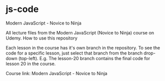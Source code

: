 # js-code
Modern JavaScript - Novice to Ninja

All lecture files from the Modern JavaScript (Novice to Ninja) course on Udemy.
How to use this repository

Each lesson in the course has it's own branch in the repository. To see the code for a specific lesson, just select that branch from the branch drop-down (top-left). E.g. The lesson-20 branch contains the final code for lesson 20 in the course.

Course link: Modern JavaScript - Novice to Ninja